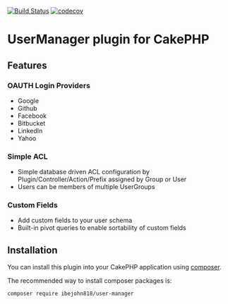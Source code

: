[![Build Status](https://travis-ci.org/ibejohn818/UserManager.svg?branch=master)](https://travis-ci.org/ibejohn818/UserManager)
[![codecov](https://codecov.io/gh/ibejohn818/UserManager/branch/master/graph/badge.svg)](https://codecov.io/gh/ibejohn818/UserManager)

# UserManager plugin for CakePHP

## Features
### OAUTH Login Providers

* Google
* Github
* Facebook
* Bitbucket
* LinkedIn
* Yahoo 

### Simple ACL

* Simple database driven ACL configuration by Plugin/Controller/Action/Prefix assigned by Group or User
* Users can be members of multiple UserGroups

### Custom Fields

* Add custom fields to your user schema
* Built-in pivot queries to enable sortability of custom fields

## Installation

You can install this plugin into your CakePHP application using [composer](http://getcomposer.org).

The recommended way to install composer packages is:

```
composer require ibejohn818/user-manager
```
